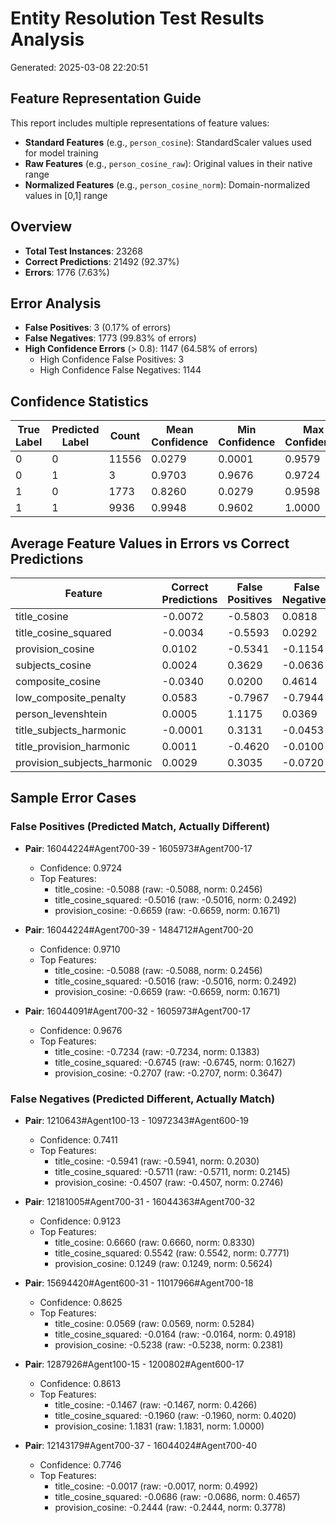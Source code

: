 # Entity Resolution Test Results Analysis

Generated: 2025-03-08 22:20:51

## Feature Representation Guide

This report includes multiple representations of feature values:

- **Standard Features** (e.g., `person_cosine`): StandardScaler values used for model training
- **Raw Features** (e.g., `person_cosine_raw`): Original values in their native range
- **Normalized Features** (e.g., `person_cosine_norm`): Domain-normalized values in [0,1] range

## Overview

- **Total Test Instances**: 23268
- **Correct Predictions**: 21492 (92.37%)
- **Errors**: 1776 (7.63%)

## Error Analysis

- **False Positives**: 3 (0.17% of errors)
- **False Negatives**: 1773 (99.83% of errors)
- **High Confidence Errors** (> 0.8): 1147 (64.58% of errors)
  - High Confidence False Positives: 3
  - High Confidence False Negatives: 1144

## Confidence Statistics

| True Label | Predicted Label | Count | Mean Confidence | Min Confidence | Max Confidence |
|------------|-----------------|-------|-----------------|---------------|---------------|
| 0 | 0 | 11556 | 0.0279 | 0.0001 | 0.9579 |
| 0 | 1 | 3 | 0.9703 | 0.9676 | 0.9724 |
| 1 | 0 | 1773 | 0.8260 | 0.0279 | 0.9598 |
| 1 | 1 | 9936 | 0.9948 | 0.9602 | 1.0000 |

## Average Feature Values in Errors vs Correct Predictions

| Feature | Correct Predictions | False Positives | False Negatives |
|---------|---------------------|----------------|----------------|
| title_cosine | -0.0072 | -0.5803 | 0.0818 |
| title_cosine_squared | -0.0034 | -0.5593 | 0.0292 |
| provision_cosine | 0.0102 | -0.5341 | -0.1154 |
| subjects_cosine | 0.0024 | 0.3629 | -0.0636 |
| composite_cosine | -0.0340 | 0.0200 | 0.4614 |
| low_composite_penalty | 0.0583 | -0.7967 | -0.7944 |
| person_levenshtein | 0.0005 | 1.1175 | 0.0369 |
| title_subjects_harmonic | -0.0001 | 0.3131 | -0.0453 |
| title_provision_harmonic | 0.0011 | -0.4620 | -0.0100 |
| provision_subjects_harmonic | 0.0029 | 0.3035 | -0.0720 |

## Sample Error Cases

### False Positives (Predicted Match, Actually Different)

- **Pair**: 16044224#Agent700-39 - 1605973#Agent700-17
  - Confidence: 0.9724
  - Top Features:
    - title_cosine: -0.5088 (raw: -0.5088, norm: 0.2456)
    - title_cosine_squared: -0.5016 (raw: -0.5016, norm: 0.2492)
    - provision_cosine: -0.6659 (raw: -0.6659, norm: 0.1671)

- **Pair**: 16044224#Agent700-39 - 1484712#Agent700-20
  - Confidence: 0.9710
  - Top Features:
    - title_cosine: -0.5088 (raw: -0.5088, norm: 0.2456)
    - title_cosine_squared: -0.5016 (raw: -0.5016, norm: 0.2492)
    - provision_cosine: -0.6659 (raw: -0.6659, norm: 0.1671)

- **Pair**: 16044091#Agent700-32 - 1605973#Agent700-17
  - Confidence: 0.9676
  - Top Features:
    - title_cosine: -0.7234 (raw: -0.7234, norm: 0.1383)
    - title_cosine_squared: -0.6745 (raw: -0.6745, norm: 0.1627)
    - provision_cosine: -0.2707 (raw: -0.2707, norm: 0.3647)

### False Negatives (Predicted Different, Actually Match)

- **Pair**: 1210643#Agent100-13 - 10972343#Agent600-19
  - Confidence: 0.7411
  - Top Features:
    - title_cosine: -0.5941 (raw: -0.5941, norm: 0.2030)
    - title_cosine_squared: -0.5711 (raw: -0.5711, norm: 0.2145)
    - provision_cosine: -0.4507 (raw: -0.4507, norm: 0.2746)

- **Pair**: 12181005#Agent700-31 - 16044363#Agent700-32
  - Confidence: 0.9123
  - Top Features:
    - title_cosine: 0.6660 (raw: 0.6660, norm: 0.8330)
    - title_cosine_squared: 0.5542 (raw: 0.5542, norm: 0.7771)
    - provision_cosine: 0.1249 (raw: 0.1249, norm: 0.5624)

- **Pair**: 15694420#Agent600-31 - 11017966#Agent700-18
  - Confidence: 0.8625
  - Top Features:
    - title_cosine: 0.0569 (raw: 0.0569, norm: 0.5284)
    - title_cosine_squared: -0.0164 (raw: -0.0164, norm: 0.4918)
    - provision_cosine: -0.5238 (raw: -0.5238, norm: 0.2381)

- **Pair**: 1287926#Agent100-15 - 1200802#Agent600-17
  - Confidence: 0.8613
  - Top Features:
    - title_cosine: -0.1467 (raw: -0.1467, norm: 0.4266)
    - title_cosine_squared: -0.1960 (raw: -0.1960, norm: 0.4020)
    - provision_cosine: 1.1831 (raw: 1.1831, norm: 1.0000)

- **Pair**: 12143179#Agent700-37 - 16044024#Agent700-40
  - Confidence: 0.7746
  - Top Features:
    - title_cosine: -0.0017 (raw: -0.0017, norm: 0.4992)
    - title_cosine_squared: -0.0686 (raw: -0.0686, norm: 0.4657)
    - provision_cosine: -0.2444 (raw: -0.2444, norm: 0.3778)

